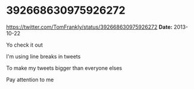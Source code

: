 # 392668630975926272
https://twitter.com/TomFrankly/status/392668630975926272
**Date:** 2013-10-22

Yo check it out

I'm using line breaks in tweets

To make my tweets bigger than everyone elses

Pay attention to me
